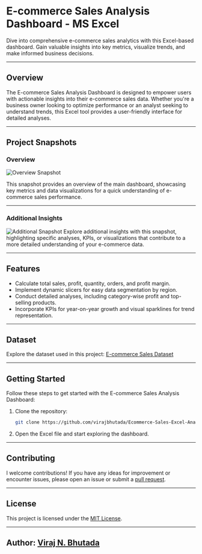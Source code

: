 # E-commerce Sales Analysis Dashboard - MS Excel

Dive into comprehensive e-commerce sales analytics with this Excel-based dashboard. Gain valuable insights into key metrics, visualize trends, and make informed business decisions.

---

## Overview

The E-commerce Sales Analysis Dashboard is designed to empower users with actionable insights into their e-commerce sales data. Whether you're a business owner looking to optimize performance or an analyst seeking to understand trends, this Excel tool provides a user-friendly interface for detailed analyses.

---

## Project Snapshots


### Overview
![Overview Snapshot](https://github.com/virajbhutada/Ecommerce-Sales-Excel-Analysis/assets/143819712/61dabeaa-8fbd-4550-84a1-00a493829b43)

This snapshot provides an overview of the main dashboard, showcasing key metrics and data visualizations for a quick understanding of e-commerce sales performance.

---

### Additional Insights
![Additional Snapshot](https://github.com/virajbhutada/Ecommerce-Sales-Excel-Analysis/assets/143819712/305ef1bb-bd8b-443c-8a81-ba82572a02f5)
Explore additional insights with this snapshot, highlighting specific analyses, KPIs, or visualizations that contribute to a more detailed understanding of your e-commerce data.

---

## Features

- Calculate total sales, profit, quantity, orders, and profit margin.
- Implement dynamic slicers for easy data segmentation by region.
- Conduct detailed analyses, including category-wise profit and top-selling products.
- Incorporate KPIs for year-on-year growth and visual sparklines for trend representation.

---

## Dataset

Explore the dataset used in this project: [E-commerce Sales Dataset](https://docs.google.com/spreadsheets/d/1L6aBX0uNlzKiJb7JHdkNUile18s9CI4r/edit?usp=sharing)


---

## Getting Started

Follow these steps to get started with the E-commerce Sales Analysis Dashboard:

1. Clone the repository:

   ```bash
   git clone https://github.com/virajbhutada/Ecommerce-Sales-Excel-Analysis.git
   ```

2. Open the Excel file and start exploring the dashboard.

---

## Contributing

I welcome contributions! If you have any ideas for improvement or encounter issues, please open an issue or submit a [pull request](https://github.com/virajbhutada/Ecommerce-Sales-Excel-Analysis/pulls).

---

## License

This project is licensed under the [MIT License](LICENSE).

---

## Author: [Viraj N. Bhutada](https://www.linkedin.com/in/virajnbhutada24/)
